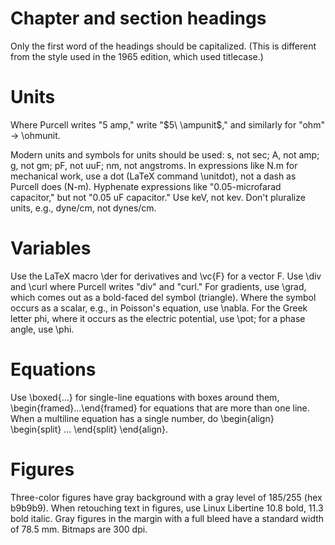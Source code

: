 Chapter and section headings
========

Only the first word of the headings should be capitalized. (This is
different from the style used in the 1965 edition, which used titlecase.)

Units
========
Where Purcell writes "5 amp," write "$5\ \ampunit$," and similarly
for "ohm" -> \ohmunit.

Modern units and symbols for units should be used: s, not sec; A, not amp; g, not gm;
pF, not uuF; nm, not angstroms. In expressions like N.m for mechanical work,
use a dot (LaTeX command \unitdot), not a dash as Purcell does (N-m).
Hyphenate expressions like "0.05-microfarad capacitor," but not
"0.05 uF capacitor." Use keV, not kev. Don't pluralize units, e.g.,
dyne/cm, not dynes/cm.

Variables
=======
Use the LaTeX macro \der for derivatives and \vc{F} for a vector F.
Use \div and \curl where Purcell writes "div" and "curl." For gradients,
use \grad, which comes out as a bold-faced del symbol (triangle).
Where the symbol occurs as a scalar, e.g., in Poisson's equation,
use \nabla. For the Greek letter phi, where it occurs as the electric
potential, use \pot; for a phase angle, use \phi.

Equations
=========
Use \boxed{...} for single-line equations with boxes around them,
\begin{framed}...\end{framed} for equations that are more than one
line. When a multiline equation has a single number, do
\begin{align}    \begin{split}  ... \end{split} \end{align}.

Figures
=======
Three-color figures have gray background with a gray level of 185/255 (hex b9b9b9).
When retouching text in figures, use Linux Libertine 10.8 bold, 11.3 bold italic.
Gray figures in the margin with a full bleed have a standard width of 78.5 mm.
Bitmaps are 300 dpi.
